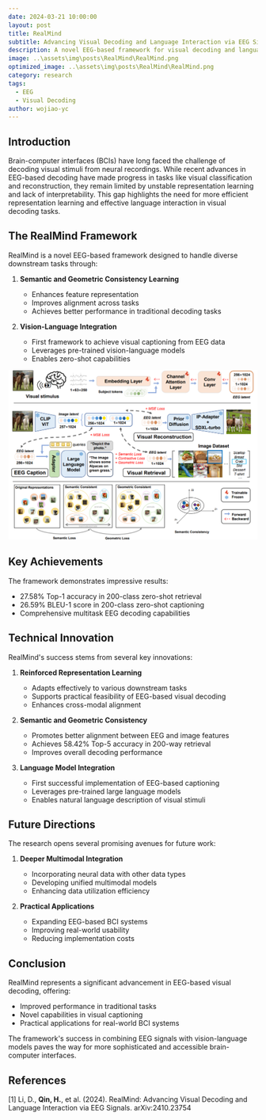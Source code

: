 ```yaml
---
date: 2024-03-21 10:00:00
layout: post
title: RealMind
subtitle: Advancing Visual Decoding and Language Interaction via EEG Signals
description: A novel EEG-based framework for visual decoding and language interaction.
image: ..\assets\img\posts\RealMind\RealMind.png
optimized_image: ..\assets\img\posts\RealMind\RealMind.png
category: research
tags:
  - EEG
  - Visual Decoding
author: wojiao-yc
---
```


## Introduction

Brain-computer interfaces (BCIs) have long faced the challenge of decoding visual stimuli from neural recordings. While recent advances in EEG-based decoding have made progress in tasks like visual classification and reconstruction, they remain limited by unstable representation learning and lack of interpretability. This gap highlights the need for more efficient representation learning and effective language interaction in visual decoding tasks.

## The RealMind Framework

RealMind is a novel EEG-based framework designed to handle diverse downstream tasks through:

1. **Semantic and Geometric Consistency Learning**
   - Enhances feature representation
   - Improves alignment across tasks
   - Achieves better performance in traditional decoding tasks

2. **Vision-Language Integration**
   - First framework to achieve visual captioning from EEG data
   - Leverages pre-trained vision-language models
   - Enables zero-shot capabilities

![RealMind Framework](..\assets\img\posts\RealMind\RealMind_framework.png)

## Key Achievements

The framework demonstrates impressive results:
- 27.58% Top-1 accuracy in 200-class zero-shot retrieval
- 26.59% BLEU-1 score in 200-class zero-shot captioning
- Comprehensive multitask EEG decoding capabilities

## Technical Innovation

RealMind's success stems from several key innovations:

1. **Reinforced Representation Learning**
   - Adapts effectively to various downstream tasks
   - Supports practical feasibility of EEG-based visual decoding
   - Enhances cross-modal alignment

2. **Semantic and Geometric Consistency**
   - Promotes better alignment between EEG and image features
   - Achieves 58.42% Top-5 accuracy in 200-way retrieval
   - Improves overall decoding performance

3. **Language Model Integration**
   - First successful implementation of EEG-based captioning
   - Leverages pre-trained large language models
   - Enables natural language description of visual stimuli

## Future Directions

The research opens several promising avenues for future work:

1. **Deeper Multimodal Integration**
   - Incorporating neural data with other data types
   - Developing unified multimodal models
   - Enhancing data utilization efficiency

2. **Practical Applications**
   - Expanding EEG-based BCI systems
   - Improving real-world usability
   - Reducing implementation costs

## Conclusion

RealMind represents a significant advancement in EEG-based visual decoding, offering:
- Improved performance in traditional tasks
- Novel capabilities in visual captioning
- Practical applications for real-world BCI systems

The framework's success in combining EEG signals with vision-language models paves the way for more sophisticated and accessible brain-computer interfaces.

## References

[1] Li, D., **Qin, H.**, et al. (2024). RealMind: Advancing Visual Decoding and Language Interaction via EEG Signals. arXiv:2410.23754 